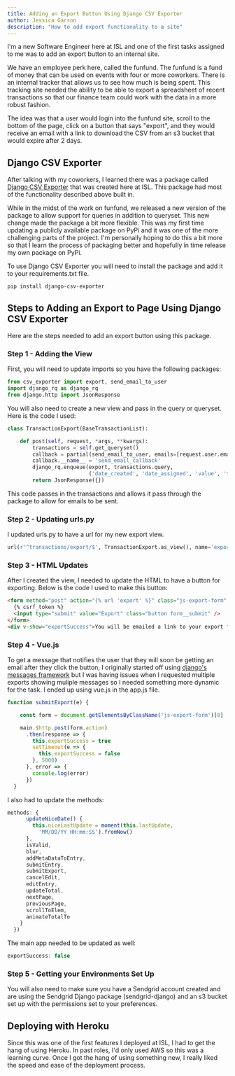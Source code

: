 ```yaml
---
title: Adding an Export Button Using Django CSV Exporter
author: Jessica Garson
description: "How to add export functionality to a site"
---
```

I'm a new Software Engineer here at ISL and one of the first tasks assigned to me was to add an export button to an internal site.

We have an employee perk here, called the funfund. The funfund is a fund of money that can be used on events with four or more coworkers. There is an internal tracker that allows us to see how much is being spent. This tracking site needed the ability to be able to export a spreadsheet of recent transactions so that our finance team could work with the data in a more robust fashion.

The idea was that a user would login into the funfund site, scroll to the bottom of the page, click on a button that says "export", and they would receive an email with a link to download the CSV from an s3 bucket that would expire after 2 days.

## Django CSV Exporter
After talking with my coworkers, I learned there was a package called [Django CSV Exporter](https://sudo.isl.co/django-csv-exporter-the-one-that-does-it-all/) that was created here at ISL. This package had most of the functionality described above built in.

While in the midst of the work on funfund, we released a new version of the package to allow support for queries in addition to queryset. This new change made the package a bit more flexible. This was my first time updating a publicly available package on PyPi and it was one of the more challenging parts of the project. I'm personally hoping to do this a bit more so that I learn the process of packaging better and hopefully in time release my own package on PyPi.

To use Django CSV Exporter you will need to install the package and add it to your requirements.txt file.
```
pip install django-csv-exporter
```

## Steps to Adding an Export to Page Using Django CSV Exporter
Here are the steps needed to add an export button using this package.

### Step 1 - Adding the View
First, you will need to update imports so you have the following packages:

```python
from csv_exporter import export, send_email_to_user
import django_rq as django_rq
from django.http import JsonResponse
```
You will also need to create a new view and pass in the query or queryset. Here is the code I used:

```python
class TransactionExport(BaseTransactionList):

    def post(self, request, *args, **kwargs):
        transactions = self.get_queryset()
        callback = partial(send_email_to_user, emails=[request.user.email], subject='[Funfund] Your data export is ready')
        callback.__name__ = 'send_email_callback'
        django_rq.enqueue(export, transactions.query,
                          ('date_created', 'date_assigned', 'value', 'title', 'description', 'attendees', 'author'), callback=callback)
        return JsonResponse({})
```
This code passes in the transactions and allows it pass through the package to allow for emails to be sent.

### Step 2 - Updating urls.py
I updated urls.py to have a url for my new export view.

```python
url(r'^transactions/export/$', TransactionExport.as_view(), name='export'),
```

### Step 3 - HTML Updates
After I created the view, I needed to update the HTML to have a button for exporting. Below is the code I used to make this button:

```html
<form method="post" action="{% url 'export' %}" class="js-export-form" v-on:submit.prevent="submitExport">
  {% csrf_token %}
  <input type="submit" value="Export" class="button form__submit" />
</form>
<div v-show="exportSuccess">You will be emailed a link to your export file.</div>
```

### Step 4 - Vue.js
To get a message that notifies the user that they will soon be getting an email after they click the button, I originally started off using [django's messages framework](https://docs.djangoproject.com/en/1.11/ref/contrib/messages/) but I was having issues when I requested multiple exports showing muliple messages so I needed something more dynamic for the task. I ended up using vue.js in the app.js file.

```javascript
function submitExport(e) {

    const form = document.getElementsByClassName('js-export-form')[0]

    main.$http.post(form.action)
      .then(response => {
        this.exportSuccess = true
        setTimeout(e => {
          this.exportSuccess = false
        }, 5000)
      }, error => {
        console.log(error)
      })
  }
  ```

I also had to update the methods:

```javascript
methods: {
      updateNiceDate() {
        this.niceLastUpdate = moment(this.lastUpdate,
          'MM/DD/YY HH:mm:SS').fromNow()
      },
      isValid,
      blur,
      addMetaDataToEntry,
      submitEntry,
      submitExport,
      cancelEdit,
      editEntry,
      updateTotal,
      nextPage,
      previousPage,
      scrollToElem,
      animateTotalTo
    }
  })
```
The main app needed to be updated as well:

```javascript
exportSuccess: false
```

### Step 5 - Getting your Environments Set Up
You will also need to make sure you have a Sendgrid account created and are using the Sendgrid Django package (sendgrid-django) and an s3 bucket set up with the permissions set to your preferences.


## Deploying with Heroku
Since this was one of the first features I deployed at ISL, I had to get the hang of using Heroku. In past roles, I'd only used AWS so this was a learning curve. Once I got the hang of using something new, I really liked the speed and ease of the deployment process.
